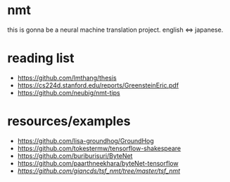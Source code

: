 # nmt
this is gonna be a neural machine translation project. english <=> japanese. 



# reading list
- https://github.com/lmthang/thesis
- https://cs224d.stanford.edu/reports/GreensteinEric.pdf
- https://github.com/neubig/nmt-tips


# resources/examples
- https://github.com/lisa-groundhog/GroundHog
- https://github.com/tokestermw/tensorflow-shakespeare
- https://github.com/buriburisuri/ByteNet
- https://github.com/paarthneekhara/byteNet-tensorflow
- *https://github.com/giancds/tsf_nmt/tree/master/tsf_nmt*
